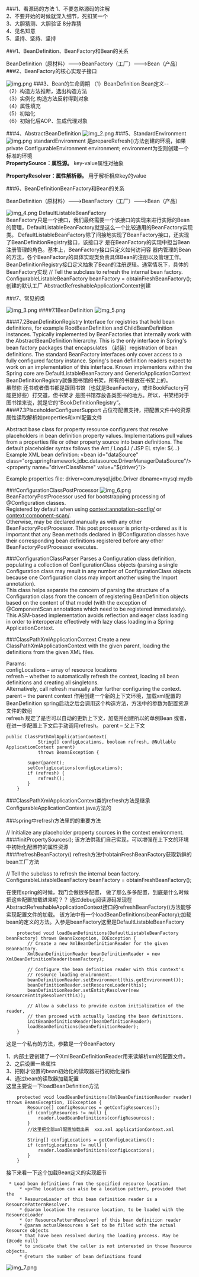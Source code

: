 
###1、看源码的方法
1、不要忽略源码的注解  
2、不要开始的时候就深入细节，死扣某一个  
3、大胆猜测、大胆验证 8分靠猜  
4、见名知意  
5、坚持、坚持、坚持



###1、BeanDefinition、BeanFactory和Bean的关系


BeanDefinition（原材料）--->BeanFactory（工厂）--->Bean（产品）
###2、BeanFactory的核心实现子接口

![img.png](img7.png)
###3、Bean的生命周期
（1）BeanDefinition Bean定义--  
（2）构造方法推断，选出构造方法   
（3）实例化 构造方法反射得到对象  
（4）属性填充  
（5）初始化  
（6）初始化后AOP、生成代理对象

###4、AbstractBeanDefinition
![img_2.png](img_8.png)
###5、StandardEnvironment
![img.png](img.png)
standardEnvironment 是prepareRefresh()方法创建的环境，如果private ConfigurableEnvironment environment;
environment为空则创建一个标准的环境  
**PropertySource：属性源。**    key-value属性对抽象   


**PropertyResolver：属性解析器。** 用于解析相应key的value

###6、BeanDefinitionBeanFactory和Bean的关系


BeanDefinition（原材料）--->BeanFactory（工厂）--->Bean（产品）

![img_4.png](img_4.png)
DefaultListableBeanFactory  
BeanFactory只是一个接口，我们最终需要一个该接口的实现来进行实际的Bean的管理，DefaultListableBeanFactory就是这么一个比较通用的BeanFactory实现类。
DefaultListableBeanFactory除了间接地实现了BeanFactory接口，还实现了BeanDefinitionRegistry接口，该接口才
是在BeanFactory的实现中担当Bean注册管理的角色。基本上，BeanFactory接口只定义如何访问容
器内管理的Bean的方法，各个BeanFactory的具体实现类负责具体Bean的注册以及管理工作。
BeanDefinitionRegistry接口定义抽象了Bean的注册逻辑。通常情况下，具体的BeanFactory实现
// Tell the subclass to refresh the internal bean factory.
ConfigurableListableBeanFactory beanFactory = obtainFreshBeanFactory();
创建的默认工厂
AbstractRefreshableApplicationContext创建  

###7、常见的类

![img_3.png](img_3.png)
####7.1BeanDefinition
![img_5.png](img_5.png)

####7.2BeanDefinitionRegistry
Interface for registries that hold bean definitions, for example RootBeanDefinition and ChildBeanDefinition instances. Typically implemented by BeanFactories that internally work with the AbstractBeanDefinition hierarchy.
This is the only interface in Spring's bean factory packages that encapsulates （封装）registration of bean definitions. The standard BeanFactory interfaces only cover access to a fully configured factory instance.
Spring's bean definition readers expect to work on an implementation of this interface. Known implementors within the Spring core are DefaultListableBeanFactory and GenericApplicationContext
BeanDefinitionRegistry就像图书馆的书架，所有的书是放在书架上的。   
虽然你
还书或者借书都是跟图书馆（也就是BeanFactory，或许BookFactory可能更好些）打交道，但书架才
是图书馆存放各类图书的地方。所以，书架相对于图书馆来说，就是它的“BookDefinitionRegistry”。
####7.3PlaceholderConfigurerSupport
占位符配置支持，把配置文件中的资源属性读取解析如properties和xml配置文件  

Abstract base class for property resource configurers that resolve placeholders in bean definition property values. Implementations pull values from a properties file or other property source into bean definitions.
The default placeholder syntax follows the Ant / Log4J / JSP EL style:
${...}
Example XML bean definition:
<bean id="dataSource" class="org.springframework.jdbc.datasource.DriverManagerDataSource"/>
<property name="driverClassName" value="${driver}"/>
<property name="url" value="jdbc:${dbname}"/>
</bean>

Example properties file:
driver=com.mysql.jdbc.Driver
dbname=mysql:mydb

###ConfigurationClassPostProcessor
![img_6.png](img_6.png)
BeanFactoryPostProcessor used for bootstrapping processing of @Configuration classes.  
Registered by default when using <context:annotation-config/> or <context:component-scan/>.   
Otherwise, may be declared manually as with any other BeanFactoryPostProcessor.
This post processor is priority-ordered as it is important that any Bean methods declared in @Configuration classes have their corresponding bean definitions registered before any other BeanFactoryPostProcessor executes.

###ConfigurationClassParser
Parses a Configuration class definition, populating a collection of ConfigurationClass objects (parsing a single Configuration class may result in any number of ConfigurationClass objects because one Configuration class may import another using the Import annotation).  
This class helps separate the concern of parsing the structure of a Configuration class from the concern of registering BeanDefinition objects based on the content of that model (with the exception of @ComponentScan annotations which need to be registered immediately).  
This ASM-based implementation avoids reflection and eager class loading in order to interoperate effectively with lazy class loading in a Spring ApplicationContext.


###ClassPathXmlApplicationContext
Create a new ClassPathXmlApplicationContext with the given parent, loading the definitions from the given XML files.  

Params:  
configLocations – array of resource locations  
refresh – whether to automatically refresh the context, loading all bean definitions and creating all singletons.   
Alternatively, call refresh manually after further configuring the context.  
parent – the parent context
作用创建一个新的上下文环境，加载xml配置的BeanDefinition
spring启动之后会调用这个构造方法，方法中的参数为配置资源文件的数组  
refresh 规定了是否可以自动的更新上下文，加载并创建所以的单例Bean
或者，在进一步配置上下文后手动调用refresh。
parent – 父上下文
```
public ClassPathXmlApplicationContext(
			String[] configLocations, boolean refresh, @Nullable ApplicationContext parent)
			throws BeansException {

		super(parent);
		setConfigLocations(configLocations);
		if (refresh) {
			refresh();
		}
	}
```
###ClassPathXmlApplicationContext类的refresh方法是继承ConfigurableApplicationContext.java方法的

###spring中refresh方法里的的重要方法

// Initialize any placeholder property sources in the context environment.
####initPropertySources();
该方法供我们自己实现，可以增强在上下文的环境中初始化配置符的属性资源  
####refreshBeanFactory()
refresh方法中obtainFreshBeanFactory获取新鲜的bean工厂方法  

// Tell the subclass to refresh the internal bean factory.
ConfigurableListableBeanFactory beanFactory = obtainFreshBeanFactory();

在使用spring的时候，我门会做很多配置，
做了那么多多配置，到底是什么时候把这些配置加载进来呢？？
通过debug阅读源码发现在AbstractRefreshableApplicationContext接口的refreshBeanFactory()方法能够实现配置文件的加载。
该方法中有一个loadBeanDefinitions(beanFactory);加载bean的定义的方法。入参是beanFactory这里是DefaultListableBeanFactory
```
	protected void loadBeanDefinitions(DefaultListableBeanFactory beanFactory) throws BeansException, IOException {
		// Create a new XmlBeanDefinitionReader for the given BeanFactory.
		XmlBeanDefinitionReader beanDefinitionReader = new XmlBeanDefinitionReader(beanFactory);

		// Configure the bean definition reader with this context's
		// resource loading environment.
		beanDefinitionReader.setEnvironment(this.getEnvironment());
		beanDefinitionReader.setResourceLoader(this);
		beanDefinitionReader.setEntityResolver(new ResourceEntityResolver(this));

		// Allow a subclass to provide custom initialization of the reader,
		// then proceed with actually loading the bean definitions.
		initBeanDefinitionReader(beanDefinitionReader);
		loadBeanDefinitions(beanDefinitionReader);
	}

```
这是一个私有的方法，参数是一个BeanFactory

1、内部主要创建了一个XmlBeanDefinitionReader用来读解析xml的配置文件。  
2、之后设置一些属性  
3、把刚才设置的bean初始化的读取器进行初始化操作  
4、通过bean的读取器加载配置  
这里主要说一下loadBeanDefinition方法
```
	protected void loadBeanDefinitions(XmlBeanDefinitionReader reader) throws BeansException, IOException {
		Resource[] configResources = getConfigResources();
		if (configResources != null) {
			reader.loadBeanDefinitions(configResources);
		}
		//这里把全部xml配置加载出来  xxx.xml applicationContext.xml

		String[] configLocations = getConfigLocations();
		if (configLocations != null) {
			reader.loadBeanDefinitions(configLocations);
		}
	}
```
接下来看一下这个加载Bean定义的实现细节
```
 * Load bean definitions from the specified resource location.
	 * <p>The location can also be a location pattern, provided that the
	 * ResourceLoader of this bean definition reader is a ResourcePatternResolver.
	 * @param location the resource location, to be loaded with the ResourceLoader
	 * (or ResourcePatternResolver) of this bean definition reader
	 * @param actualResources a Set to be filled with the actual Resource objects
	 * that have been resolved during the loading process. May be {@code null}
	 * to indicate that the caller is not interested in those Resource objects.
	 * @return the number of bean definitions found
```

![img_7.png](img_7.png)

###